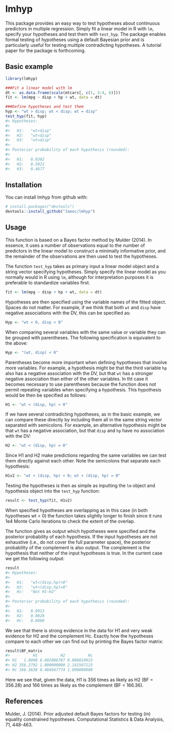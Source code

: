 
<!-- README.md is generated from README.Rmd. Please edit that file -->
lmhyp
=====

This package provides an easy way to test hypotheses about continuous predictors in multiple regression. Simply fit a linear model in R with `lm`, specify your hypotheses and test them with `test_hyp`. The package enables formal testing of hypotheses using a default Bayesian prior and is particularly useful for testing multiple contradicting hypotheses. A tutorial paper for the package is forthcoming.

Basic example
-------------

``` r
library(lmhyp)

###Fit a linear model with lm
dt <- as.data.frame(scale(mtcars[, c(1, 3:4, 6)]))
fit <- lm(mpg ~ disp + hp + wt, data = dt)

###Define hypotheses and test them
hyp <- "wt > disp; wt < disp; wt = disp"
test_hyp(fit, hyp)
#> Hypotheses:
#> 
#>   H1:   "wt>disp"
#>   H2:   "wt<disp"
#>   H3:   "wt=disp"
#> 
#> Posterior probability of each hypothesis (rounded):
#> 
#>   H1:   0.0302
#>   H2:   0.5021
#>   H3:   0.4677
```

Installation
------------

You can install lmhyp from github with:

``` r
# install.packages("devtools")
devtools::install_github("Jaeoc/lmhyp")
```

Usage
-----

This function is based on a Bayes factor method by Mulder (2014). In essence, it uses a number of observations equal to the number of predictors in the linear model to construct a minimally informative prior, and the remainder of the observations are then used to test the hypotheses.

The function `test_hyp` takes as primary input a linear model object and a string vector specifying hypotheses. Simply specify the linear model as you normally would in R using `lm`, although for interpretation purposes it is preferable to standardize variables first.

``` r
fit <- lm(mpg ~ disp + hp + wt, data = dt)
```

Hypotheses are then specified using the variable names of the fitted object. Spaces do not matter. For example, if we think that both `wt` and `disp` have negative associations with the DV, this can be specified as:

``` r
Hyp <- "wt < 0, disp < 0"
```

When comparing several variables with the same value or variable they can be grouped with parentheses. The following specification is equivalent to the above:

``` r
Hyp <- "(wt, disp) < 0"
```

Parentheses become more important when defining hypotheses that involve more variables. For example, a hypothesis might be that the third variable `hp` also has a negative association with the DV, but that `wt` has a stronger negative association than either of the other variables. In tht case it becomes necessary to use parentheses because the function does not permit repeating variables when specifying a hypothesis. This hypothesis would be then be specified as follows:

``` r
H1 <- "wt < (disp, hp) < 0"
```

If we have several contradicting hypotheses, as in the basic example, we can compare these directly by including them all in the same string vector separated with semicolons. For example, an alternative hypothesis might be that `wt` has a negative association, but that `disp` and `hp` have no association with the DV:

``` r
H2 <- "wt < (disp, hp) = 0"
```

Since H1 and H2 make predictions regarding the same variables we can test them directly against each other. Note the semicolons that separate each hypothesis:

``` r
H1v2 <- "wt < (disp, hp) < 0; wt < (disp, hp) = 0"
```

Testing the hypotheses is then as simple as inputting the `lm` object and hypothesis object into the `test_hyp` function:

``` r
result <- test_hyp(fit, H1v2)
```

When specified hypotheses are overlapping as in this case (in both hypotheses wt &lt; 0) the function takes slightly longer to finish since it runs 1e4 Monte Carlo iterations to check the extent of the overlap.

The function gives as output which hypotheses were specified and the posterior probability of each hypothesis. If the input hypotheses are not exhaustive (i.e., do not cover the full parameter space), the posterior probability of the complement is also output. The complement is the hypothesis that neither of the input hypotheses is true. In the current case we get the following output:

``` r
result
#> Hypotheses:
#> 
#>   H1:   "wt<(disp,hp)<0"
#>   H2:   "wt<(disp,hp)=0"
#>   Hc:   "Not H1-H2"
#> 
#> Posterior probability of each hypothesis (rounded):
#> 
#>   H1:   0.9913
#>   H2:   0.0028
#>   Hc:   0.0060
```

We see that there is strong evidence in the data for H1 and very weak evidence for H2 and the complement Hc. Exactly how the hypotheses compare to each other we can find out by printing the Bayes factor matrix:

``` r
result$BF_matrix
#>          H1          H2          Hc
#> H1   1.0000 0.002806787 0.006010923
#> H2 356.2792 1.000000000 2.141567123
#> Hc 166.3638 0.466947774 1.000000000
```

Here we see that, given the data, H1 is 356 times as likely as H2 (BF = 356.28) and 166 times as likely as the complement (BF = 166.36).

References
----------

Mulder, J. (2014). Prior adjusted default Bayes factors for testing (in) equality constrained hypotheses. Computational Statistics & Data Analysis, 71, 448-463.
